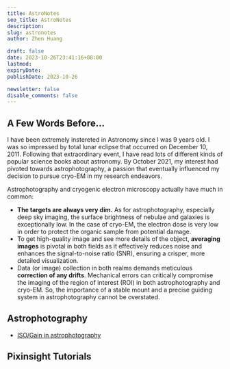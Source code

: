 ```yaml
---
title: AstroNotes
seo_title: AstroNotes
description: 
slug: astronotes
author: Zhen Huang

draft: false
date: 2023-10-26T23:41:16+08:00
lastmod: 
expiryDate: 
publishDate: 2023-10-26

newsletter: false
disable_comments: false
---
```


## A Few Words Before...

I have been extremely instereted in Astronomy since I was 9 years old. I was so impressed by total lunar eclipse that occurred on December 10, 2011. Following that extraordinary event, I have read lots of different kinds of popular science books about astronomy. By October 2021, my interest had pivoted towards astrophotography, a passion that eventually influenced my decision to pursue cryo-EM in my research endeavors.

Astrophotography and cryogenic electron microscopy actually have much in common:

* **The targets are always very dim.** As for astrophotography, especially deep sky imaging, the surface brightness of nebulae and galaxies is exceptionally low. In the case of cryo-EM, the electron dose is very low in order to protect the organic sample from potential damage.
* To get high-quality image and see more details of the object, **averaging images** is pivotal in both fields as it effectively reduces noise and enhances the signal-to-noise ratio (SNR), ensuring a crisper, more detailed visualization.
* Data (or image) collection in both realms demands meticulous **correction of any drifts**. Mechanical errors can critically compromise the imaging of the region of interest (ROI) in both astrophotography and cryo-EM. So, the importance of a stable mount and a precise guiding system in astrophotography cannot be overstated.

## Astrophotography

* [ISO/Gain in astrophotography](https://zhenhuang.site/astrophotography/iso-gain-in-astrophotography/73/)

## Pixinsight Tutorials